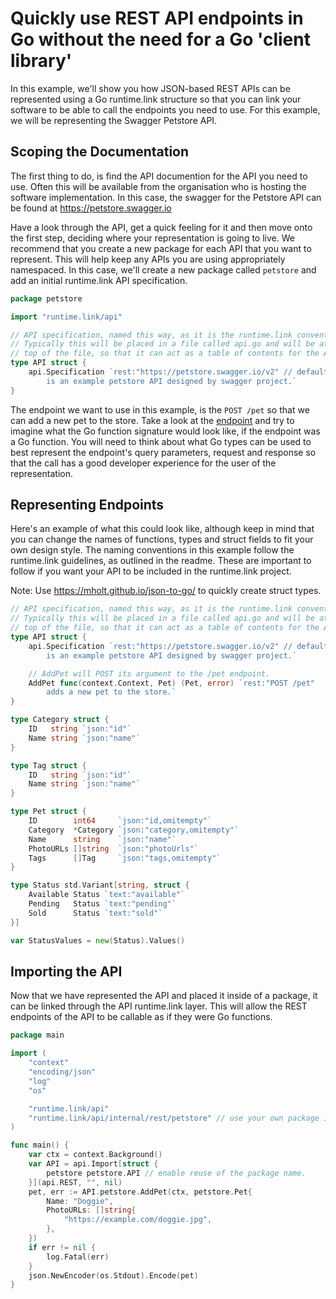# Quickly use REST API endpoints in Go without the need for a Go 'client library'

In this example, we'll show you how JSON-based REST APIs can be represented
using a Go runtime.link structure so that you can link your software to be
able to call the endpoints you need to use. For this example, we will be
representing the Swagger Petstore API.

## Scoping the Documentation

The first thing to do, is find the API documention for the API you need to
use. Often this will be available from the organisation who is hosting the
software implementation. In this case, the swagger for the Petstore API
can be found at https://petstore.swagger.io

Have a look through the API, get a quick feeling for it and then move onto
the first step, deciding where your representation is going to live. We 
recommend that you create a new package for each API that you want to
represent. This will help keep any APIs you are using appropriately
namespaced. In this case, we'll create a new package called `petstore`
and add an initial runtime.link API specification.

```go
package petstore

import "runtime.link/api"

// API specification, named this way, as it is the runtime.link convention.
// Typically this will be placed in a file called api.go and will be at the
// top of the file, so that it can act as a table of contents for the API.
type API struct {
	api.Specification `rest:"https://petstore.swagger.io/v2" // default host name, can be overriden on import.
        is an example petstore API designed by swagger project.`
}
```

The endpoint we want to use in this example, is the `POST /pet` so that we
can add a new pet to the store. Take a look at the [endpoint](https://petstore.swagger.io/#/pet/addPet)
and try to imagine what the Go function signature would look like, if the
endpoint was a Go function. You will need to think about what Go types
can be used to best represent the endpoint's query parameters, request 
and response so that the call has a good developer experience for the 
user of the representation.

## Representing Endpoints

Here's an example of what this could look like, although keep in mind that
you can change the names of functions, types and struct fields to fit
your own design style. The naming conventions in this example follow the
runtime.link guidelines, as outlined in the readme. These are important 
to follow if you want your API to be included in the runtime.link project.

Note: Use https://mholt.github.io/json-to-go/ to quickly create struct types.

```go
// API specification, named this way, as it is the runtime.link convention.
// Typically this will be placed in a file called api.go and will be at the
// top of the file, so that it can act as a table of contents for the API.
type API struct {
	api.Specification `rest:"https://petstore.swagger.io/v2" // default host name, can be overriden on import.
        is an example petstore API designed by swagger project.`

	// AddPet will POST its argument to the /pet endpoint.
	AddPet func(context.Context, Pet) (Pet, error) `rest:"POST /pet"
        adds a new pet to the store.`
}

type Category struct {
	ID   string `json:"id"`
	Name string `json:"name"`
}

type Tag struct {
	ID   string `json:"id"`
	Name string `json:"name"`
}

type Pet struct {
	ID        int64     `json:"id,omitempty"`
	Category  *Category `json:"category,omitempty"`
	Name      string    `json:"name"`
	PhotoURLs []string  `json:"photoUrls"`
	Tags      []Tag     `json:"tags,omitempty"`
}

type Status std.Variant[string, struct {
	Available Status `text:"available"`
	Pending   Status `text:"pending"`
	Sold      Status `text:"sold"`
}]

var StatusValues = new(Status).Values()
```

## Importing the API

Now that we have represented the API and placed it inside of a package, 
it can be linked through the API runtime.link layer. This will allow
the REST endpoints of the API to be callable as if they were Go functions.

```go
package main

import (
	"context"
	"encoding/json"
	"log"
	"os"

	"runtime.link/api"
	"runtime.link/api/internal/rest/petstore" // use your own package import path here.
)

func main() {
	var ctx = context.Background()
	var API = api.Import[struct {
		petstore petstore.API // enable reuse of the package name.
	}](api.REST, "", nil)
	pet, err := API.petstore.AddPet(ctx, petstore.Pet{
		Name: "Doggie",
		PhotoURLs: []string{
			"https://example.com/doggie.jpg",
		},
	})
	if err != nil {
		log.Fatal(err)
	}
	json.NewEncoder(os.Stdout).Encode(pet)
}

```